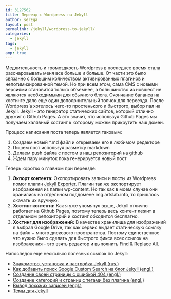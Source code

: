 ```yaml
---
id: 3127562
title: Переезд с Wordpress на Jekyll
author: serEga
layout: post
permalink: /jekyll/wordpress-to-jekyll/
categories:
  - jekyll
tags:
  - jekyll
amp: true
---
```


Медлительность и громоздкость Wordpress в последнее время стала разочаровывать меня все больше и больше. От части это было связанно с большим количеством активированных плагинов и непотимизированной темой. Но при всем этом, сама CMS с новыми версиями становится только объемнее, а большинство из новшест не являются необходимыми для обычного блога. Окончание баланса на хостинге дало еще один дополрнительный толчок для переезда. После Wordpress’а хотелось чего-то простенького и быстрого, выбор пал на Jekyll. Jekyll - это генератор статических сайтов, который отлично дружит с Github Pages. А это значит, что используя Github Pages мы получаем халявный хостинг к которому можем прикрутить наш домен.

<p align="center">
<amp-img src="http://i.imgur.com/qWUDmfI.png" alt="генератор статических сайтов jekyll" width="498" height="230" layout="responsive"></amp-img></p>

Процесс написания поста теперь является таковым:

1. Создаем новый *.md файл и открываем его в любимом редакторе
2. Пишем пост используя разметку markdown
3. Делаем push файла с постом в наш репозиторий на github
4. Ждем пару минуток пока генерируется новый пост

Теперь коротко о главном при переезде:

1. **Экпорт контента:** Экспортировать записи и посты из Wordpress помог плагин [Jekyll Exporter](https://wordpress.org/plugins/jekyll-exporter/). Плагин так же экспортирует изображения из папки wp-content. Но так как в моем случае они хранились на отдельном поддомене img.artslab.info, то пришлось скачать их вручную.
2. **Хостинг контента:** Как я уже упомянул выше, Jekyll отлично работает на Github Pages, поэтому теперь весь контент лежит в отдельном репозиторий и хостинг обходится бесплатно.
3. **Хостинг для изображений:** В качестве хранилища для изображений я выбрал Google Drive, так как сервис выдает статическую ссылку на файл + много дискового пространства. Поэтому единственное что нужно было сделать для быстрого фикса всех ссылок на изображения - это взять редактор и выполнить Find & Replace All.

Напоследок еще несколько полезных ссылок по Jekyll:

* [Знакомство, установка и настройка Jekyll (rus.)](http://frontender.info/build-blog-jekyll-github-pages/)
* [Как добавить поиск Google Custom Search на блог Jekyll (engl.)](http://digitaldrummerj.me/blogging-on-github-part-7-adding-a-custom-google-search/)
* [Создание своей страницы с ошибкой 404 (engl.)](https://help.github.com/articles/creating-a-custom-404-page-for-your-github-pages-site/)
* [Создание категорий и страниц с тегами без плагина (engl.)](http://christianspecht.de/2014/10/25/separate-pages-per-tag-category-with-jekyll-without-plugins/)
* [Вывод похожих записей (engl.)](https://anmonteiro.com/2015/08/jekyll-related-posts-revamped/)
* [Темы для Jekyll](http://jekyllthemes.org/)

